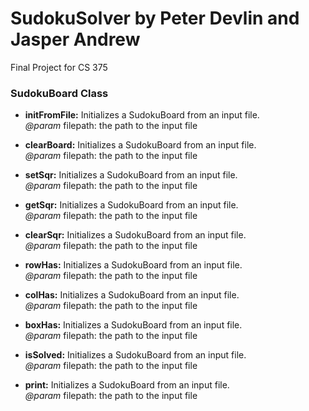 # SudokuSolver by Peter Devlin and Jasper Andrew
Final Project for CS 375

### SudokuBoard Class

- **initFromFile:** Initializes a SudokuBoard from an input file.<br/>
*@param* filepath: the path to the input file

- **clearBoard:** Initializes a SudokuBoard from an input file.<br/>
*@param* filepath: the path to the input file

- **setSqr:** Initializes a SudokuBoard from an input file.<br/>
*@param* filepath: the path to the input file

- **getSqr:** Initializes a SudokuBoard from an input file.<br/>
*@param* filepath: the path to the input file

- **clearSqr:** Initializes a SudokuBoard from an input file.<br/>
*@param* filepath: the path to the input file

- **rowHas:** Initializes a SudokuBoard from an input file.<br/>
*@param* filepath: the path to the input file

- **colHas:** Initializes a SudokuBoard from an input file.<br/>
*@param* filepath: the path to the input file

- **boxHas:** Initializes a SudokuBoard from an input file.<br/>
*@param* filepath: the path to the input file

- **isSolved:** Initializes a SudokuBoard from an input file.<br/>
*@param* filepath: the path to the input file

- **print:** Initializes a SudokuBoard from an input file.<br/>
*@param* filepath: the path to the input file
